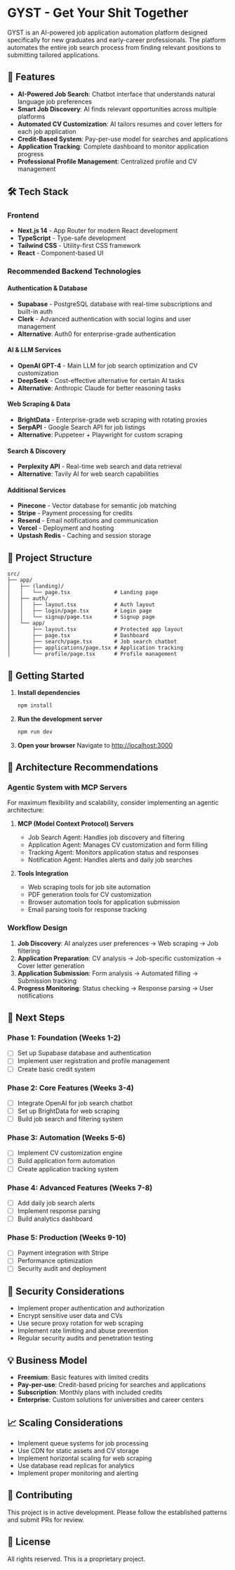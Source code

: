 # GYST - Get Your Shit Together

GYST is an AI-powered job application automation platform designed specifically for new graduates and early-career professionals. The platform automates the entire job search process from finding relevant positions to submitting tailored applications.

## 🚀 Features

- **AI-Powered Job Search**: Chatbot interface that understands natural language job preferences
- **Smart Job Discovery**: AI finds relevant opportunities across multiple platforms
- **Automated CV Customization**: AI tailors resumes and cover letters for each job application
- **Credit-Based System**: Pay-per-use model for searches and applications
- **Application Tracking**: Complete dashboard to monitor application progress
- **Professional Profile Management**: Centralized profile and CV management

## 🛠️ Tech Stack

### Frontend
- **Next.js 14** - App Router for modern React development
- **TypeScript** - Type-safe development
- **Tailwind CSS** - Utility-first CSS framework
- **React** - Component-based UI

### Recommended Backend Technologies

#### Authentication & Database
- **Supabase** - PostgreSQL database with real-time subscriptions and built-in auth
- **Clerk** - Advanced authentication with social logins and user management
- **Alternative**: Auth0 for enterprise-grade authentication

#### AI & LLM Services
- **OpenAI GPT-4** - Main LLM for job search optimization and CV customization
- **DeepSeek** - Cost-effective alternative for certain AI tasks
- **Alternative**: Anthropic Claude for better reasoning tasks

#### Web Scraping & Data
- **BrightData** - Enterprise-grade web scraping with rotating proxies
- **SerpAPI** - Google Search API for job listings
- **Alternative**: Puppeteer + Playwright for custom scraping

#### Search & Discovery
- **Perplexity API** - Real-time web search and data retrieval
- **Alternative**: Tavily AI for web search capabilities

#### Additional Services
- **Pinecone** - Vector database for semantic job matching
- **Stripe** - Payment processing for credits
- **Resend** - Email notifications and communication
- **Vercel** - Deployment and hosting
- **Upstash Redis** - Caching and session storage

## 📁 Project Structure

```
src/
├── app/
│   ├── (landing)/
│   │   └── page.tsx              # Landing page
│   ├── auth/
│   │   ├── layout.tsx            # Auth layout
│   │   ├── login/page.tsx        # Login page
│   │   └── signup/page.tsx       # Signup page
│   └── app/
│       ├── layout.tsx            # Protected app layout
│       ├── page.tsx              # Dashboard
│       ├── search/page.tsx       # Job search chatbot
│       ├── applications/page.tsx # Application tracking
│       └── profile/page.tsx      # Profile management
```

## 🚀 Getting Started

1. **Install dependencies**
   ```bash
   npm install
   ```

2. **Run the development server**
   ```bash
   npm run dev
   ```

3. **Open your browser**
   Navigate to [http://localhost:3000](http://localhost:3000)

## 🔧 Architecture Recommendations

### Agentic System with MCP Servers
For maximum flexibility and scalability, consider implementing an agentic architecture:

1. **MCP (Model Context Protocol) Servers**
   - Job Search Agent: Handles job discovery and filtering
   - Application Agent: Manages CV customization and form filling
   - Tracking Agent: Monitors application status and responses
   - Notification Agent: Handles alerts and daily job searches

2. **Tools Integration**
   - Web scraping tools for job site automation
   - PDF generation tools for CV customization
   - Browser automation tools for application submission
   - Email parsing tools for response tracking

### Workflow Design
1. **Job Discovery**: AI analyzes user preferences → Web scraping → Job filtering
2. **Application Preparation**: CV analysis → Job-specific customization → Cover letter generation
3. **Application Submission**: Form analysis → Automated filling → Submission tracking
4. **Progress Monitoring**: Status checking → Response parsing → User notifications

## 🎯 Next Steps

### Phase 1: Foundation (Weeks 1-2)
- [ ] Set up Supabase database and authentication
- [ ] Implement user registration and profile management
- [ ] Create basic credit system

### Phase 2: Core Features (Weeks 3-4)
- [ ] Integrate OpenAI for job search chatbot
- [ ] Set up BrightData for web scraping
- [ ] Build job search and filtering system

### Phase 3: Automation (Weeks 5-6)
- [ ] Implement CV customization engine
- [ ] Build application form automation
- [ ] Create application tracking system

### Phase 4: Advanced Features (Weeks 7-8)
- [ ] Add daily job search alerts
- [ ] Implement response parsing
- [ ] Build analytics dashboard

### Phase 5: Production (Weeks 9-10)
- [ ] Payment integration with Stripe
- [ ] Performance optimization
- [ ] Security audit and deployment

## 🔐 Security Considerations

- Implement proper authentication and authorization
- Encrypt sensitive user data and CVs
- Use secure proxy rotation for web scraping
- Implement rate limiting and abuse prevention
- Regular security audits and penetration testing

## 💡 Business Model

- **Freemium**: Basic features with limited credits
- **Pay-per-use**: Credit-based pricing for searches and applications
- **Subscription**: Monthly plans with included credits
- **Enterprise**: Custom solutions for universities and career centers

## 📈 Scaling Considerations

- Implement queue systems for job processing
- Use CDN for static assets and CV storage
- Implement horizontal scaling for web scraping
- Use database read replicas for analytics
- Implement proper monitoring and alerting

## 🤝 Contributing

This project is in active development. Please follow the established patterns and submit PRs for review.

## 📄 License

All rights reserved. This is a proprietary project.
